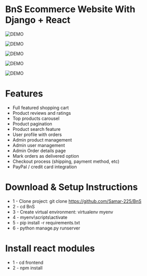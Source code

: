 # BnS Ecommerce Website With Django + React

![DEMO](../master/static/images/1.jpeg)

![DEMO](../master/static/images/2.jpeg)

![DEMO](../master/static/images/3.jpeg)

![DEMO](../master/static/images/4.jpeg)

![DEMO](../master/static/images/5.jpeg)

# Features

- Full featured shopping cart
- Product reviews and ratings
- Top products carousel
- Product pagination
- Product search feature
- User profile with orders
- Admin product management
- Admin user management
- Admin Order details page
- Mark orders as delivered option
- Checkout process (shipping, payment method, etc)
- PayPal / credit card integration

# Download & Setup Instructions

- 1 - Clone project: git clone https://github.com/Samar-225/BnS
- 2 - cd BnS
- 3 - Create virtual environment: virtualenv myenv
- 4 - myenv\scripts\activate
- 5 - pip install -r requirements.txt
- 6 - python manage.py runserver

# Install react modules

- 1 - cd frontend
- 2 - npm install
